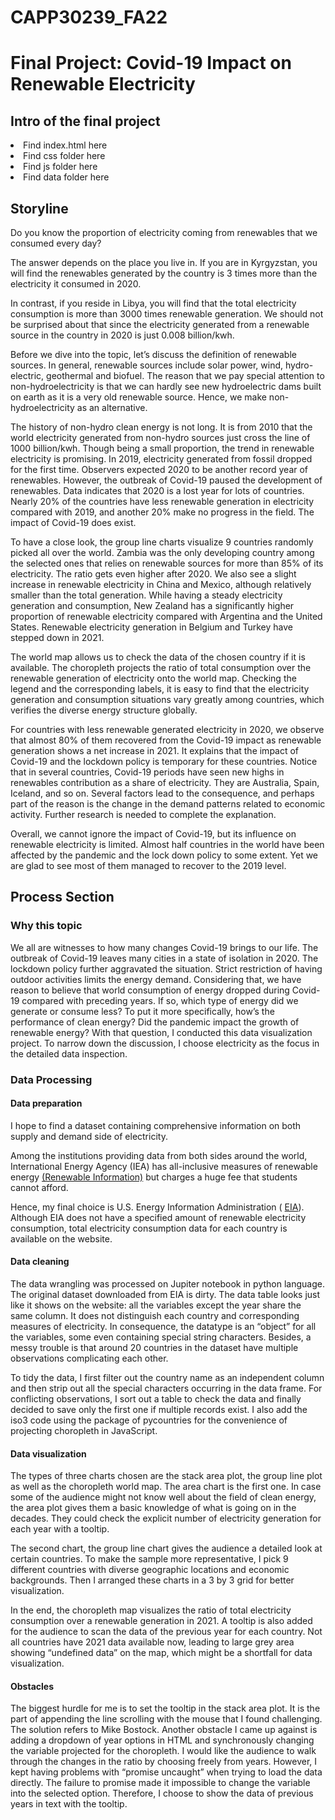 # CAPP30239_FA22

<h1>Final Project: Covid-19 Impact on Renewable Electricity</h1>
<h2>Intro of the final project</h2>
<li>Find index.html here </li>
<li>Find css folder here</li>
<li>Find js folder here</li>
<li>Find data folder here</li>

<h2>Storyline</h2>
<p>
Do you know the proportion of electricity coming from renewables that we consumed every day? 
</p>
The answer depends on the place you live in. If you are in Kyrgyzstan, you will find the renewables generated by the country is 3 times more than the electricity it consumed in 2020. 
<p>
In contrast, if you reside in Libya, you will find that the total electricity consumption is more than 3000 times renewable generation. We should not be surprised about that since the electricity generated from a renewable source in the country in 2020 is just 0.008 billion/kwh.
</p>
<p>
Before we dive into the topic, let’s discuss the definition of renewable sources. In general, renewable sources include solar power, wind, hydro-electric, geothermal and biofuel. The reason that we pay special attention to non-hydroelectricity is that we can hardly see new hydroelectric dams built on earth as it is a very old renewable source. Hence, we make non-hydroelectricity as an alternative.
</p>
<p>
The history of non-hydro clean energy is not long. It is from 2010 that the world electricity generated from non-hydro sources just cross the line of 1000 billion/kwh. Though being a small proportion, the trend in renewable electricity is promising. In 2019, electricity generated from fossil dropped for the first time. Observers expected 2020 to be another record year of renewables. However, the outbreak of Covid-19 paused the development of renewables.
Data indicates that 2020 is a lost year for lots of countries. Nearly 20% of the countries have less renewable generation in electricity compared with 2019, and another 20% make no progress in the field. The impact of Covid-19 does exist.
</p>
<p>
To have a close look, the group line charts visualize 9 countries randomly picked all over the world. Zambia was the only developing country among the selected ones that relies on renewable sources for more than 85% of its electricity. The ratio gets even higher after 2020. We also see a slight increase in renewable electricity in China and Mexico, although relatively smaller than the total generation. While having a steady electricity generation and consumption, New Zealand has a significantly higher proportion of renewable electricity compared with Argentina and the United States. Renewable electricity generation in Belgium and Turkey have stepped down in 2021.
</p>
<p>
The world map allows us to check the data of the chosen country if it is available. The choropleth projects the ratio of total consumption over the renewable generation of electricity onto the world map. Checking the legend and the corresponding labels, it is easy to find that the electricity generation and consumption situations vary greatly among countries, which verifies the diverse energy structure globally. 
</p>
<p>
For countries with less renewable generated electricity in 2020, we observe that almost 80% of them recovered from the Covid-19 impact as renewable generation shows a net increase in 2021. It explains that the impact of Covid-19 and the lockdown policy is temporary for these countries. Notice that in several countries, Covid-19 periods have seen new highs in renewables contribution as a share of electricity. They are Australia, Spain, Iceland, and so on. Several factors lead to the consequence, and perhaps part of the reason is the change in the demand patterns related to economic activity. Further research is needed to complete the explanation.
</p>
<p>
Overall, we cannot ignore the impact of Covid-19, but its influence on renewable electricity is limited. Almost half countries in the world have been affected by the pandemic and the lock down policy to some extent. Yet we are glad to see most of them managed to recover to the 2019 level. 
</p>

<h2>Process Section</h2>
<h3>Why this topic</h3>
We all are witnesses to how many changes Covid-19 brings to our life. The outbreak of Covid-19 leaves many cities in a state of isolation in 2020. The lockdown policy further aggravated the situation. Strict restriction of having outdoor activities limits the energy demand. Considering that, we have reason to believe that world consumption of energy dropped during Covid-19 compared with preceding years. If so, which type of energy did we generate or consume less? To put it more specifically, how’s the performance of clean energy? Did the pandemic impact the growth of renewable energy? With that question, I conducted this data visualization project. To narrow down the discussion, I choose electricity as the focus in the detailed data inspection.


<h3> Data Processing </h3>
<h4> Data preparation</h4>

<p>I hope to find a dataset containing comprehensive information on both supply and demand side of electricity. </p>
<p>
Among the institutions providing data from both sides around the world, International Energy Agency (IEA) has all-inclusive measures of renewable energy <a href="https://www.iea.org/data-and-statistics/data-sets/?filter=renewables">(Renewable Information)</a> but charges a huge fee that students cannot afford. </p>
<p>Hence, my final choice is U.S. Energy Information Administration ( <a href="https://www.eia.gov/">EIA</a>). Although EIA does not have a specified amount of renewable electricity consumption, total electricity consumption data for each country is available on the website.
</p>

<h4>Data cleaning</h4> 

The data wrangling was processed on Jupiter notebook in python language. The original dataset downloaded from EIA is dirty. The data table looks just like it shows on the website: all the variables except the year share the same column. It does not distinguish each country and corresponding measures of electricity. In consequence, the datatype is an “object” for all the variables, some even containing special string characters. Besides, a messy trouble is that around 20 countries in the dataset have multiple observations complicating each other. 

To tidy the data, I first filter out the country name as an independent column and then strip out all the special characters occurring in the data frame. For conflicting observations, I sort out a table to check the data and finally decided to save only the first one if multiple records exist.
I also add the iso3 code using the package of pycountries for the convenience of projecting choropleth in JavaScript. 

<h4>Data visualization</h4> 

The types of three charts chosen are the stack area plot, the group line plot as well as the choropleth world map. The area chart is the first one. In case some of the audience might not know well about the field of clean energy, the area plot gives them a basic knowledge of what is going on in the decades. They could check the explicit number of electricity generation for each year with a tooltip.

The second chart, the group line chart gives the audience a detailed look at certain countries. To make the sample more representative, I pick 9 different countries with diverse geographic locations and economic backgrounds. Then I arranged these charts in a 3 by 3 grid for better visualization.

In the end, the choropleth map visualizes the ratio of total electricity consumption over a renewable generation in 2021. A tooltip is also added for the audience to scan the data of the previous year for each country. Not all countries have 2021 data available now, leading to large grey area showing “undefined data” on the map, which might be a shortfall for data visualization. 

<h4>Obstacles</h4>
The biggest hurdle for me is to set the tooltip in the stack area plot. It is the part of appending the line scrolling with the mouse that I found challenging. The solution refers to Mike Bostock. Another obstacle I came up against is adding a dropdown of year options in HTML and synchronously changing the variable projected for the choropleth. I would like the audience to walk through the changes in the ratio by choosing freely from years. However, I kept having problems with “promise uncaught” when trying to load the data directly. The failure to promise made it impossible to change the variable into the selected option. Therefore, I choose to show the data of previous years in text with the tooltip.
